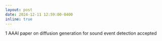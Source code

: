 ```yaml
---
layout: post
date: 2024-12-11 12:59:00-0400
inline: true
---
```


1 AAAI paper on diffusion generation for sound event detection accepted
